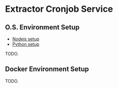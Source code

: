 # Extractor Cronjob Service

## O.S. Environment Setup

* [Nodejs setup](https://nodejs.org/en/download)
* [Python setup](https://www.python.org/downloads/)

TODO.

## Docker Environment Setup

TODO.
